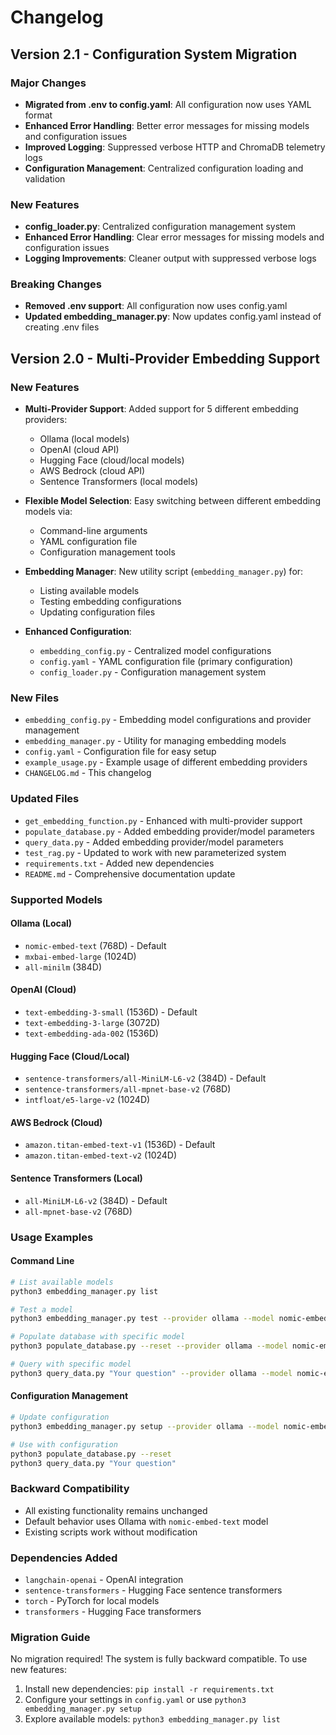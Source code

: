 # Changelog

## Version 2.1 - Configuration System Migration

### Major Changes

- **Migrated from .env to config.yaml**: All configuration now uses YAML format
- **Enhanced Error Handling**: Better error messages for missing models and configuration issues
- **Improved Logging**: Suppressed verbose HTTP and ChromaDB telemetry logs
- **Configuration Management**: Centralized configuration loading and validation

### New Features

- **config_loader.py**: Centralized configuration management system
- **Enhanced Error Handling**: Clear error messages for missing models and configuration issues
- **Logging Improvements**: Cleaner output with suppressed verbose logs

### Breaking Changes

- **Removed .env support**: All configuration now uses config.yaml
- **Updated embedding_manager.py**: Now updates config.yaml instead of creating .env files

## Version 2.0 - Multi-Provider Embedding Support

### New Features

- **Multi-Provider Support**: Added support for 5 different embedding providers:
  - Ollama (local models)
  - OpenAI (cloud API)
  - Hugging Face (cloud/local models)
  - AWS Bedrock (cloud API)
  - Sentence Transformers (local models)

- **Flexible Model Selection**: Easy switching between different embedding models via:
  - Command-line arguments
  - YAML configuration file
  - Configuration management tools

- **Embedding Manager**: New utility script (`embedding_manager.py`) for:
  - Listing available models
  - Testing embedding configurations
  - Updating configuration files

- **Enhanced Configuration**: 
  - `embedding_config.py` - Centralized model configurations
  - `config.yaml` - YAML configuration file (primary configuration)
  - `config_loader.py` - Configuration management system

### New Files

- `embedding_config.py` - Embedding model configurations and provider management
- `embedding_manager.py` - Utility for managing embedding models
- `config.yaml` - Configuration file for easy setup
- `example_usage.py` - Example usage of different embedding providers
- `CHANGELOG.md` - This changelog

### Updated Files

- `get_embedding_function.py` - Enhanced with multi-provider support
- `populate_database.py` - Added embedding provider/model parameters
- `query_data.py` - Added embedding provider/model parameters
- `test_rag.py` - Updated to work with new parameterized system
- `requirements.txt` - Added new dependencies
- `README.md` - Comprehensive documentation update

### Supported Models

#### Ollama (Local)
- `nomic-embed-text` (768D) - Default
- `mxbai-embed-large` (1024D)
- `all-minilm` (384D)

#### OpenAI (Cloud)
- `text-embedding-3-small` (1536D) - Default
- `text-embedding-3-large` (3072D)
- `text-embedding-ada-002` (1536D)

#### Hugging Face (Cloud/Local)
- `sentence-transformers/all-MiniLM-L6-v2` (384D) - Default
- `sentence-transformers/all-mpnet-base-v2` (768D)
- `intfloat/e5-large-v2` (1024D)

#### AWS Bedrock (Cloud)
- `amazon.titan-embed-text-v1` (1536D) - Default
- `amazon.titan-embed-text-v2` (1024D)

#### Sentence Transformers (Local)
- `all-MiniLM-L6-v2` (384D) - Default
- `all-mpnet-base-v2` (768D)

### Usage Examples

#### Command Line
```bash
# List available models
python3 embedding_manager.py list

# Test a model
python3 embedding_manager.py test --provider ollama --model nomic-embed-text

# Populate database with specific model
python3 populate_database.py --reset --provider ollama --model nomic-embed-text

# Query with specific model
python3 query_data.py "Your question" --provider ollama --model nomic-embed-text
```

#### Configuration Management
```bash
# Update configuration
python3 embedding_manager.py setup --provider ollama --model nomic-embed-text

# Use with configuration
python3 populate_database.py --reset
python3 query_data.py "Your question"
```

### Backward Compatibility

- All existing functionality remains unchanged
- Default behavior uses Ollama with `nomic-embed-text` model
- Existing scripts work without modification

### Dependencies Added

- `langchain-openai` - OpenAI integration
- `sentence-transformers` - Hugging Face sentence transformers
- `torch` - PyTorch for local models
- `transformers` - Hugging Face transformers

### Migration Guide

No migration required! The system is fully backward compatible. To use new features:

1. Install new dependencies: `pip install -r requirements.txt`
2. Configure your settings in `config.yaml` or use `python3 embedding_manager.py setup`
3. Explore available models: `python3 embedding_manager.py list`
